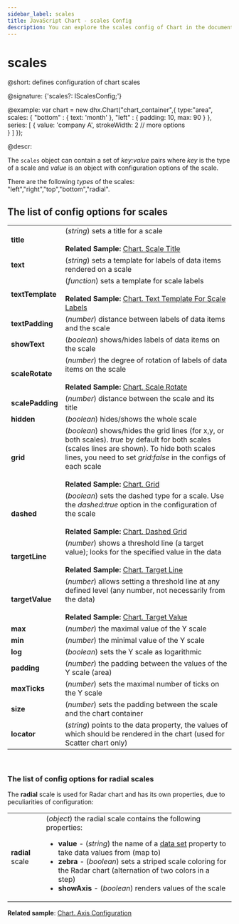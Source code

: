 ```yaml
---
sidebar_label: scales
title: JavaScript Chart - scales Config 
description: You can explore the scales config of Chart in the documentation of the DHTMLX JavaScript UI library. Browse developer guides and API reference, try out code examples and live demos, and download a free 30-day evaluation version of DHTMLX Suite 7.
---
```


# scales

@short: defines configuration of chart scales

@signature: {'scales?: IScalesConfig;'}

@example:
var chart = new dhx.Chart("chart_container",{
    type:"area",
    scales: {
    	"bottom" : {
    		text: 'month'
    	},
    	"left" : {
    		padding: 10,
    		max: 90
    	}
    },
    series: [
        {
           value: 'company A',
           strokeWidth: 2
           // more options   
        }
    ]
});

@descr:

The `scales` object can contain a set of *key:value* pairs where *key* is the type of a scale and *value* is an object with configuration options of the scale.

There are the following *types* of the scales: "left","right","top","bottom","radial".

## The list of config options for scales

<table>
	<tbody>
        <tr>
			<td><b>title</b></td>
			<td>(<i>string</i>) sets a title for a scale <br/>
			<br><b>Related Sample: </b><a href="https://snippet.dhtmlx.com/5ir00fer" target="_blank">Chart. Scale Title</a>
			</td>
		</tr>
		<tr>
			<td><b>text</b></td>
			<td>(<i>string</i>) sets a template for labels of data items rendered on a scale</td>
		</tr>
		<tr>
			<td><b>textTemplate</b></td>
			<td>(<i>function</i>) sets a template for scale labels <br/>
			<br><b>Related Sample: </b><a href="https://snippet.dhtmlx.com/nhm3438n" target="_blank">Chart. Text Template For Scale Labels</a>
			</td>
		</tr>
		<tr>
			<td><b>textPadding</b></td>
			<td>(<i>number</i>) distance between labels of data items and the scale</td>
		</tr>
		<tr>
			<td><b>showText</b></td>
			<td>(<i>boolean</i>) shows/hides labels of data items on the scale</td>
		</tr>
		<tr>
			<td><b>scaleRotate</b></td>
			<td>(<i>number</i>) the degree of rotation of labels of data items on the scale <br/>
			<br><b>Related Sample: </b><a href="https://snippet.dhtmlx.com/iw00fgl5" target="_blank">Chart. Scale Rotate</a>
			</td>
		</tr>
		<tr>
			<td><b>scalePadding</b></td>
			<td>(<i>number</i>) distance between the scale and its title</td>
		</tr>
		<tr>
			<td><b>hidden</b></td>
			<td>(<i>boolean</i>) hides/shows the whole scale</td>
		</tr>
		<tr>
			<td><b>grid</b></td>
			<td>(<i>boolean</i>) shows/hides the grid lines (for x,y, or both scales). <i>true</i> by default for both scales (scales lines are shown). To hide both scales lines, you need to set <i>grid:false</i> in the configs of each scale <br/> 
			<br><b>Related Sample: </b><a href="https://snippet.dhtmlx.com/leqdx9qr" target="_blank">Chart. Grid</a>
			</td>
		</tr>
		<tr>
			<td><b>dashed</b></td>
			<td>(<i>boolean</i>) sets the dashed type for a scale. Use the <i>dashed:true</i> option in the configuration of the scale <br/>
			<br><b>Related Sample: </b><a href="https://snippet.dhtmlx.com/gnj1xc3r" target="_blank">Chart. Dashed Grid</a>
			</td>
		</tr>
		<tr>
			<td><b>targetLine</b></td>
			<td>(<i>number</i>) shows a threshold line (a target value); looks for the specified value in the data <br/>
			<br><b>Related Sample: </b><a href="https://snippet.dhtmlx.com/0h6n0yuy" target="_blank">Chart. Target Line</a>
			</td>
		</tr>
		<tr>
			<td><b>targetValue</b></td>
			<td>(<i>number</i>) allows setting a threshold line at any defined level (any number, not necessarily from the data) <br/>
			<br><b>Related Sample: </b><a href="https://snippet.dhtmlx.com/8d9kgw28" target="_blank">Chart. Target Value</a>
			</td>
		</tr>
		<tr>
			<td><b>max</b></td>
			<td>(<i>number</i>) the maximal value of the Y scale</td>
		</tr>
		<tr>
			<td><b>min</b></td>
			<td>(<i>number</i>) the minimal value of the Y scale</td>
		</tr>
		<tr>
			<td><b>log</b></td>
			<td>(<i>boolean</i>) sets the Y scale as logarithmic</td>
		</tr>
		<tr>
			<td><b>padding</b></td>
			<td>(<i>number</i>) the padding between the values of the Y scale (area)</td>
		</tr>
		<tr>
			<td><b>maxTicks</b></td>
			<td>(<i>number</i>) sets the maximal number of ticks on the Y scale</td>
		</tr>
		<tr>
			<td><b>size</b></td>
			<td>(<i>number</i>) sets the padding between the scale and the chart container</td>
		</tr>
		<tr>
			<td><b>locator</b></td>
			<td>(<i>string</i>) points to the data property, the values of which should be rendered in the chart (used for Scatter chart only)</td>
		</tr>
    </tbody>
</table>
<br/>

### The list of config options for radial scales

The **radial** scale is used for Radar chart and has its own properties, due to peculiarities of configuration:

<table>
	<tbody>
       <tr>
			<td><b>radial</b> scale</td>
			<td>(<i>object</i>) the radial scale contains the following properties:
            	<ul>
                	<li><b>value</b> - (<i>string</i>) the name of a <a href="../../chart/data_loading#preparing-data-set">data set</a> property to take data values from (map to)</li>
                    <li><b>zebra</b> - (<i>boolean</i>) sets a striped scale coloring for the Radar chart (alternation of two colors in a step)</li>
                    <li><b>showAxis</b> - (<i>boolean</i>) renders values of the scale</li>
                </ul>
            </td>
		</tr>
    </tbody>
</table>

**Related sample**: [Chart. Axis Configuration](https://snippet.dhtmlx.com/yksfvhhl)

[comment]: # (@related: chart/configuration_properties.md#scales)

